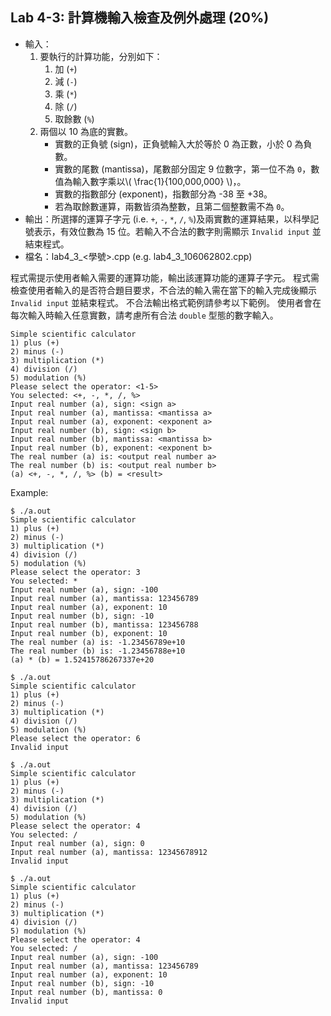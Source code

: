 ## Lab 4-3: 計算機輸入檢查及例外處理 (20%)

* 輸入：
  1. 要執行的計算功能，分別如下：
     1. 加 (`+`)
     2. 減 (`-`)
     3. 乘 (`*`)
     4. 除 (`/`)
     5. 取餘數 (`%`)
  2. 兩個以 10 為底的實數。
     * 實數的正負號 (sign)，正負號輸入大於等於 0 為正數，小於 0 為負數。
     * 實數的尾數 (mantissa)，尾數部分固定 9 位數字，第一位不為 `0`，數值為輸入數字乘以\\( \frac{1}{100,000,000} \\)，。
     * 實數的指數部分 (exponent)，指數部分為 -38 至 +38。
     * 若為取餘數運算，兩數皆須為整數，且第二個整數需不為 `0`。
* 輸出：所選擇的運算子字元 (i.e. `+`, `-`, `*`, `/`, `%`)及兩實數的運算結果，以科學記號表示，有效位數為 15 位。若輸入不合法的數字則需顯示 `Invalid input` 並結束程式。
* 檔名：lab4_3_<學號>.cpp (e.g. lab4_3_106062802.cpp)

程式需提示使用者輸入需要的運算功能，輸出該運算功能的運算子字元。
程式需檢查使用者輸入的是否符合題目要求，不合法的輸入需在當下的輸入完成後顯示 `Invalid input` 並結束程式。
不合法輸出格式範例請參考以下範例。
使用者會在每次輸入時輸入任意實數，請考慮所有合法 `double` 型態的數字輸入。

```text
Simple scientific calculator
1) plus (+)
2) minus (-)
3) multiplication (*)
4) division (/)
5) modulation (%)
Please select the operator: <1-5>
You selected: <+, -, *, /, %>
Input real number (a), sign: <sign a>
Input real number (a), mantissa: <mantissa a>
Input real number (a), exponent: <exponent a>
Input real number (b), sign: <sign b>
Input real number (b), mantissa: <mantissa b>
Input real number (b), exponent: <exponent b>
The real number (a) is: <output real number a>
The real number (b) is: <output real number b>
(a) <+, -, *, /, %> (b) = <result>
```

Example:

```console
$ ./a.out
Simple scientific calculator
1) plus (+)
2) minus (-)
3) multiplication (*)
4) division (/)
5) modulation (%)
Please select the operator: 3
You selected: *
Input real number (a), sign: -100
Input real number (a), mantissa: 123456789
Input real number (a), exponent: 10
Input real number (b), sign: -10
Input real number (b), mantissa: 123456788
Input real number (b), exponent: 10
The real number (a) is: -1.23456789e+10
The real number (b) is: -1.23456788e+10
(a) * (b) = 1.52415786267337e+20

$ ./a.out
Simple scientific calculator
1) plus (+)
2) minus (-)
3) multiplication (*)
4) division (/)
5) modulation (%)
Please select the operator: 6
Invalid input

$ ./a.out
Simple scientific calculator
1) plus (+)
2) minus (-)
3) multiplication (*)
4) division (/)
5) modulation (%)
Please select the operator: 4
You selected: /
Input real number (a), sign: 0
Input real number (a), mantissa: 12345678912
Invalid input

$ ./a.out
Simple scientific calculator
1) plus (+)
2) minus (-)
3) multiplication (*)
4) division (/)
5) modulation (%)
Please select the operator: 4
You selected: /
Input real number (a), sign: -100
Input real number (a), mantissa: 123456789
Input real number (a), exponent: 10
Input real number (b), sign: -10
Input real number (b), mantissa: 0
Invalid input
```
